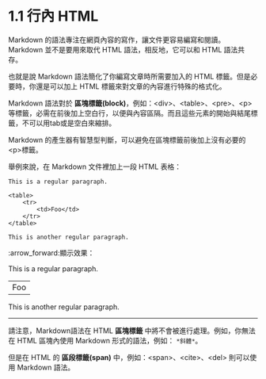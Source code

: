 # 1.1 行內 HTML

Markdown 的語法專注在網頁內容的寫作，讓文件更容易編寫和閱讀。Markdown 並不是要用來取代 HTML 語法，相反地，它可以和 HTML 語法共存。

也就是說 Markdown 語法簡化了你編寫文章時所需要加入的 HTML 標籤。但是必要時，你還是可以加上 HTML 標籤來對文章的內容進行特殊的格式化。

Markdown 語法對於 **區塊標籤(block)**，例如：\<div>、\<table>、\<pre>、\<p>　等標籤，必需在前後加上空白行，以便與內容區隔。而且這些元素的開始與結尾標籤，不可以用tab或是空白來縮排。

Markdown 的產生器有智慧型判斷，可以避免在區塊標籤前後加上沒有必要的\<p>標籤。

舉例來說，在 Markdown 文件裡加上一段 HTML 表格：

```
This is a regular paragraph.

<table>
    <tr>
        <td>Foo</td>
    </tr>
</table>

This is another regular paragraph.
```

:arrow\_forward:顯示效果：

This is a regular paragraph.

<table>
    <tr>
        <td>Foo</td>
    </tr>
</table>

This is another regular paragraph.

***

請注意，Markdown語法在 HTML **區塊標籤** 中將不會被進行處理。例如，你無法在 HTML 區塊內使用 Markdown 形式的語法，例如： `*斜體*`。

但是在 HTML 的 **區段標籤(span)** 中，例如：\<span>、\<cite>、\<del> 則可以使用 Markdown 語法。
